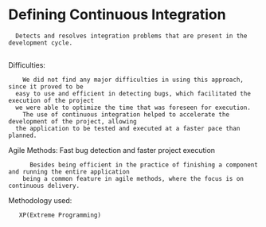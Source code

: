 # Defining Continuous Integration

      Detects and resolves integration problems that are present in the development cycle.

##



Difficulties:

        We did not find any major difficulties in using this approach, since it proved to be 
      easy to use and efficient in detecting bugs, which facilitated the execution of the project 
      we were able to optimize the time that was foreseen for execution.
        The use of continuous integration helped to accelerate the development of the project, allowing 
      the application to be tested and executed at a faster pace than planned.
 


Agile Methods: Fast bug detection and faster project execution
    
          Besides being efficient in the practice of finishing a component and running the entire application
        being a common feature in agile methods, where the focus is on continuous delivery.
        
Methodology used:

       XP(Extreme Programming)
